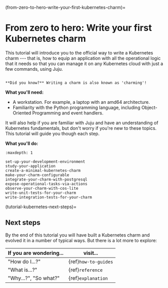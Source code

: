 (from-zero-to-hero-write-your-first-kubernetes-charm)=
# From zero to hero: Write your first Kubernetes charm

This tutorial will introduce you to the official way to write a Kubernetes charm --- that is, how to equip an application with all the operational logic that it needs so that you can manage it on any Kubernetes cloud with just a few commands, using Juju. 

```{important}

**Did you know?** Writing a charm is also known as 'charming'!

```

<!--
We will charm a simple web application  based on the Python FastAPI framework.

The web application uses the PostgreSQL database and has a Prometheus metrics scrape target. As such, we will also integrate it with -->

<!--You will go through the process of *charming a web application.  
What does *charming* and *Charmed Operator* mean? *Charmed Operator* means all of the domain knowledge and expertise about an application distilled in clean and maintainable Python code.  

The  application that we will charm in this tutorial is based on the Python FastAPI framework, uses the PostgreSQL database, and has a Prometheus metrics scrape target. Once it is *charmed*, we will integrate our charm with the existing PostgreSQL charm and the Canonical Observability Stack (COS) bundle, for monitoring purposes.
-->

**What you'll need:** 

- A workstation. For example, a laptop with an amd64 architecture. 
- Familiarity with the Python programming language, including Object-Oriented Programming and event handlers.

It will also help if you are familiar with Juju and have an understanding of
Kubernetes fundamentals, but don't worry if you're new to these topics. This
tutorial will guide you though each step.

**What you'll do:**

<!--
- {ref}`Study your application <study-your-application>`
- {ref}`Set up your development environment <set-up-your-development-environment>`  
- Develop your charm:
    1. {ref}`Create a minimal Kubernetes charm <create-a-minimal-kubernetes-charm>`
    1. {ref}`Make your charm configurable <make-your-charm-configurable>`
    1. {ref}`Integrate your charm with PostgreSQL <integrate-your-charm-with-postgresql>`
    1. {ref}`Expose your charm's operational tasks via actions <expose-operational-tasks-via-actions>`
    1. {ref}`Observe your charm with COS Lite and set up cross-model integrations <observe-your-charm-with-cos-lite>`
    1. {ref}`Write unit tests for your charm <write-unit-tests-for-your-charm>`
    1. {ref}`Write integration tests for your charm <write-integration-tests-for-your-charm>`
-->


```{toctree}
:maxdepth: 1

set-up-your-development-environment
study-your-application
create-a-minimal-kubernetes-charm
make-your-charm-configurable
integrate-your-charm-with-postgresql
expose-operational-tasks-via-actions
observe-your-charm-with-cos-lite
write-unit-tests-for-your-charm
write-integration-tests-for-your-charm
```

(tutorial-kubernetes-next-steps)=
## Next steps

By the end of this tutorial you will have built a Kubernetes charm and evolved it in a number of typical ways. But there is a lot more to explore:

| If you are wondering... | visit...             |
|-------------------------|----------------------|
| "How do I...?"          | {ref}`how-to-guides` |
| "What is...?"           | {ref}`reference`     |
| "Why...?", "So what?"   | {ref}`explanation`   |
